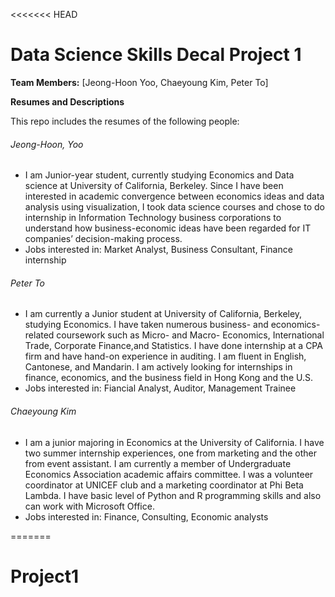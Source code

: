 <<<<<<< HEAD
# Data Science Skills Decal Project 1

**Team Members:** [Jeong-Hoon Yoo, Chaeyoung Kim, Peter To]  

**Resumes and Descriptions**  

This repo includes the resumes of the following people:


###### Jeong-Hoon, Yoo
* I am Junior-year student, currently studying Economics and Data science at University of California, Berkeley. Since I have been interested in academic convergence between economics ideas and data analysis using visualization, I took data science courses and chose to do internship in Information Technology business corporations to understand how business-economic ideas have been regarded for IT companies’ decision-making process.
* Jobs interested in: Market Analyst, Business Consultant, Finance internship


###### Peter To
* I am currently a Junior student at University of California, Berkeley, studying Economics. I have taken numerous business- and economics- related coursework such as Micro- and Macro- Economics, International Trade, Corporate Finance,and Statistics. I have done internship at a CPA firm and have hand-on experience in auditing. I am fluent in English, Cantonese, and Mandarin. I am actively looking for internships in finance, economics, and the business field in Hong Kong and the U.S.  
* Jobs interested in: Fiancial Analyst, Auditor, Management Trainee

###### Chaeyoung Kim
* I am a junior majoring in Economics at the University of California. I have two summer internship experiences, one from marketing and the other from event assistant. I am currently a member of Undergraduate Economics Association academic affairs committee. I was a volunteer coordinator at UNICEF club and a marketing coordinator at Phi Beta Lambda. I have basic level of Python and R programming skills and also can work with Microsoft Office. 
* Jobs interested in: Finance, Consulting, Economic analysts 


=======
# Project1

